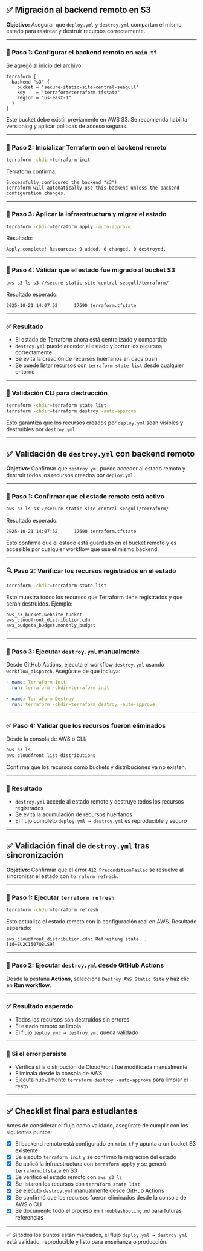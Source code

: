 ## ✅ Migración al backend remoto en S3

**Objetivo:** Asegurar que `deploy.yml` y `destroy.yml` compartan el mismo estado para rastrear y destruir recursos correctamente.

---

### 🔧 Paso 1: Configurar el backend remoto en `main.tf`

Se agregó al inicio del archivo:

```hcl
terraform {
  backend "s3" {
    bucket = "secure-static-site-central-seagull"
    key    = "terraform/terraform.tfstate"
    region = "us-east-1"
  }
}
```

Este bucket debe existir previamente en AWS S3. Se recomienda habilitar versioning y aplicar políticas de acceso seguras.

---

### 🧪 Paso 2: Inicializar Terraform con el backend remoto

```bash
terraform -chdir=terraform init
```

Terraform confirma:

```
Successfully configured the backend "s3"!
Terraform will automatically use this backend unless the backend configuration changes.
```

---

### 🚀 Paso 3: Aplicar la infraestructura y migrar el estado

```bash
terraform -chdir=terraform apply -auto-approve
```

Resultado:

```
Apply complete! Resources: 9 added, 0 changed, 0 destroyed.
```

---

### 📁 Paso 4: Validar que el estado fue migrado al bucket S3

```bash
aws s3 ls s3://secure-static-site-central-seagull/terraform/
```

Resultado esperado:

```
2025-10-21 14:07:52      17690 terraform.tfstate
```

---

### ✅ Resultado

- El estado de Terraform ahora está centralizado y compartido
- `destroy.yml` puede acceder al estado y borrar los recursos correctamente
- Se evita la creación de recursos huérfanos en cada push
- Se puede listar recursos con `terraform state list` desde cualquier entorno

---

### 🧪 Validación CLI para destrucción

```bash
terraform -chdir=terraform state list
terraform -chdir=terraform destroy -auto-approve
```

Esto garantiza que los recursos creados por `deploy.yml` sean visibles y destruibles por `destroy.yml`.

---

## ✅ Validación de `destroy.yml` con backend remoto

**Objetivo:** Confirmar que `destroy.yml` puede acceder al estado remoto y destruir todos los recursos creados por `deploy.yml`.

---

### 🧪 Paso 1: Confirmar que el estado remoto está activo

```bash
aws s3 ls s3://secure-static-site-central-seagull/terraform/
```

Resultado esperado:

```
2025-10-21 14:07:52      17690 terraform.tfstate
```

Esto confirma que el estado está guardado en el bucket remoto y es accesible por cualquier workflow que use el mismo backend.

---

### 🔍 Paso 2: Verificar los recursos registrados en el estado

```bash
terraform -chdir=terraform state list
```

Esto muestra todos los recursos que Terraform tiene registrados y que serán destruidos. Ejemplo:

```
aws_s3_bucket.website_bucket
aws_cloudfront_distribution.cdn
aws_budgets_budget.monthly_budget
...
```

---

### 🧨 Paso 3: Ejecutar `destroy.yml` manualmente

Desde GitHub Actions, ejecuta el workflow `destroy.yml` usando `workflow_dispatch`. Asegúrate de que incluya:

```yaml
- name: Terraform Init
  run: terraform -chdir=terraform init

- name: Terraform Destroy
  run: terraform -chdir=terraform destroy -auto-approve
```

---

### ✅ Paso 4: Validar que los recursos fueron eliminados

Desde la consola de AWS o CLI:

```bash
aws s3 ls
aws cloudfront list-distributions
```

Confirma que los recursos como buckets y distribuciones ya no existen.

---

### 🧠 Resultado

- `destroy.yml` accede al estado remoto y destruye todos los recursos registrados
- Se evita la acumulación de recursos huérfanos
- El flujo completo `deploy.yml → destroy.yml` es reproducible y seguro

---
## ✅ Validación final de `destroy.yml` tras sincronización

**Objetivo:** Confirmar que el error `412 PreconditionFailed` se resuelve al sincronizar el estado con `terraform refresh`.

---

### 🧪 Paso 1: Ejecutar `terraform refresh`

```bash
terraform -chdir=terraform refresh
```

Esto actualiza el estado remoto con la configuración real en AWS. Resultado esperado:

```
aws_cloudfront_distribution.cdn: Refreshing state... [id=EU2C1507QBLS9]
```

---

### 🚀 Paso 2: Ejecutar `destroy.yml` desde GitHub Actions

Desde la pestaña **Actions**, selecciona `Destroy AWS Static Site` y haz clic en **Run workflow**.

---

### ✅ Resultado esperado

- Todos los recursos son destruidos sin errores
- El estado remoto se limpia
- El flujo `deploy.yml → destroy.yml` queda validado

---

### 🧨 Si el error persiste

- Verifica si la distribución de CloudFront fue modificada manualmente
- Elimínala desde la consola de AWS
- Ejecuta nuevamente `terraform destroy -auto-approve` para limpiar el resto

---


## ✅ Checklist final para estudiantes

Antes de considerar el flujo como validado, asegúrate de cumplir con los siguientes puntos:

- [x] El backend remoto está configurado en `main.tf` y apunta a un bucket S3 existente
- [x] Se ejecutó `terraform init` y se confirmó la migración del estado
- [x] Se aplicó la infraestructura con `terraform apply` y se generó `terraform.tfstate` en S3
- [x] Se verificó el estado remoto con `aws s3 ls`
- [x] Se listaron los recursos con `terraform state list`
- [x] Se ejecutó `destroy.yml` manualmente desde GitHub Actions
- [x] Se confirmó que los recursos fueron eliminados desde la consola de AWS o CLI
- [x] Se documentó todo el proceso en `troubleshooting.md` para futuras referencias

---

✅ Si todos los puntos están marcados, el flujo `deploy.yml → destroy.yml` está validado, reproducible y listo para enseñanza o producción.

